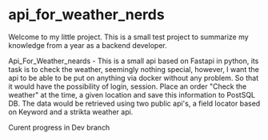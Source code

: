 # api_for_weather_nerds

Welcome to my little project. This is a small test project to summarize my knowledge from a year as a backend developer.

Api_For_Weather_neards - This is a small api based on Fastapi in python, its task is to check the weather, seemingly nothing special, however, I want the api to be able to be put on anything via docker without any problem. So that it would have the possibility of login, session. Place an order "Check the weather" at the time, a given location and save this information to PostSQL DB.
The data would be retrieved using two public api's, a field locator based on Keyword and a strikta weather api. 

Curent progress in Dev branch
